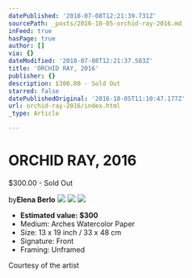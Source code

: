 ```yaml
---
datePublished: '2018-07-08T12:21:39.731Z'
sourcePath: _posts/2016-10-05-orchid-ray-2016.md
inFeed: true
hasPage: true
author: []
via: {}
dateModified: '2018-07-08T12:21:37.583Z'
title: 'ORCHID RAY, 2016'
publisher: {}
description: $300.00 - Sold Out
starred: false
datePublishedOriginal: '2016-10-05T11:10:47.177Z'
url: orchid-ray-2016/index.html
_type: Article

---
```

# **ORCHID RAY, 2016**

$300.00 - Sold Out

by**Elena Berlo**
![](https://the-grid-user-content.s3-us-west-2.amazonaws.com/0da090e7-3f08-4e63-919c-5df3981cc7aa.jpg)
![](https://the-grid-user-content.s3-us-west-2.amazonaws.com/6195357a-a787-4ed6-92f4-00741ffcfefd.jpg)
![](https://the-grid-user-content.s3-us-west-2.amazonaws.com/71786910-c00d-44f3-a597-9558a3ab816b.jpg)

* **Estimated value: $300**
* Medium: Arches Watercolor Paper
* Size: 13 x 19 inch / 33 x 48 cm
* Signature: Front
* Framing: Unframed

Courtesy of the artist